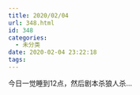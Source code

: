 ```yaml
---
title: 2020/02/04
url: 348.html
id: 348
categories:
  - 未分类
date: 2020-02-04 23:22:18
tags:
---
```


今日一觉睡到12点，然后剧本杀狼人杀...
